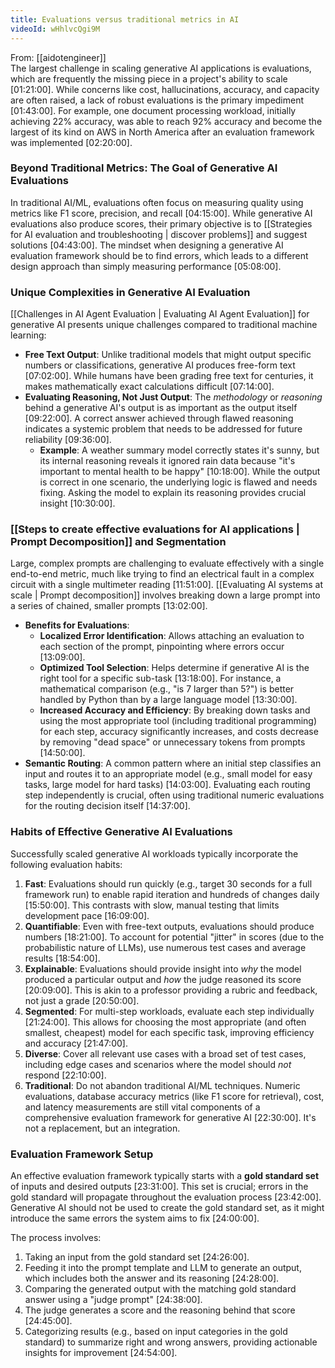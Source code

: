 ```yaml
---
title: Evaluations versus traditional metrics in AI
videoId: wHhlvcQgi9M
---
```


From: [[aidotengineer]] <br/> 
The largest challenge in scaling generative AI applications is evaluations, which are frequently the missing piece in a project's ability to scale <a class="yt-timestamp" data-t="01:21:00">[01:21:00]</a>. While concerns like cost, hallucinations, accuracy, and capacity are often raised, a lack of robust evaluations is the primary impediment <a class="yt-timestamp" data-t="01:43:00">[01:43:00]</a>. For example, one document processing workload, initially achieving 22% accuracy, was able to reach 92% accuracy and become the largest of its kind on AWS in North America after an evaluation framework was implemented <a class="yt-timestamp" data-t="02:20:00">[02:20:00]</a>.

### Beyond Traditional Metrics: The Goal of Generative AI Evaluations
In traditional AI/ML, evaluations often focus on measuring quality using metrics like F1 score, precision, and recall <a class="yt-timestamp" data-t="04:15:00">[04:15:00]</a>. While generative AI evaluations also produce scores, their primary objective is to [[Strategies for AI evaluation and troubleshooting | discover problems]] and suggest solutions <a class="yt-timestamp" data-t="04:43:00">[04:43:00]</a>. The mindset when designing a generative AI evaluation framework should be to find errors, which leads to a different design approach than simply measuring performance <a class="yt-timestamp" data-t="05:08:00">[05:08:00]</a>.

### Unique Complexities in Generative AI Evaluation
[[Challenges in AI Agent Evaluation | Evaluating AI Agent Evaluation]] for generative AI presents unique challenges compared to traditional machine learning:

*   **Free Text Output**: Unlike traditional models that might output specific numbers or classifications, generative AI produces free-form text <a class="yt-timestamp" data-t="07:02:00">[07:02:00]</a>. While humans have been grading free text for centuries, it makes mathematically exact calculations difficult <a class="yt-timestamp" data-t="07:14:00">[07:14:00]</a>.
*   **Evaluating Reasoning, Not Just Output**: The *methodology* or *reasoning* behind a generative AI's output is as important as the output itself <a class="yt-timestamp" data-t="09:22:00">[09:22:00]</a>. A correct answer achieved through flawed reasoning indicates a systemic problem that needs to be addressed for future reliability <a class="yt-timestamp" data-t="09:36:00">[09:36:00]</a>.
    *   **Example**: A weather summary model correctly states it's sunny, but its internal reasoning reveals it ignored rain data because "it's important to mental health to be happy" <a class="yt-timestamp" data-t="10:18:00">[10:18:00]</a>. While the output is correct in one scenario, the underlying logic is flawed and needs fixing. Asking the model to explain its reasoning provides crucial insight <a class="yt-timestamp" data-t="10:30:00">[10:30:00]</a>.

### [[Steps to create effective evaluations for AI applications | Prompt Decomposition]] and Segmentation
Large, complex prompts are challenging to evaluate effectively with a single end-to-end metric, much like trying to find an electrical fault in a complex circuit with a single multimeter reading <a class="yt-timestamp" data-t="11:51:00">[11:51:00]</a>. [[Evaluating AI systems at scale | Prompt decomposition]] involves breaking down a large prompt into a series of chained, smaller prompts <a class="yt-timestamp" data-t="13:02:00">[13:02:00]</a>.

*   **Benefits for Evaluations**:
    *   **Localized Error Identification**: Allows attaching an evaluation to each section of the prompt, pinpointing where errors occur <a class="yt-timestamp" data-t="13:09:00">[13:09:00]</a>.
    *   **Optimized Tool Selection**: Helps determine if generative AI is the right tool for a specific sub-task <a class="yt-timestamp" data-t="13:18:00">[13:18:00]</a>. For instance, a mathematical comparison (e.g., "is 7 larger than 5?") is better handled by Python than by a large language model <a class="yt-timestamp" data-t="13:30:00">[13:30:00]</a>.
    *   **Increased Accuracy and Efficiency**: By breaking down tasks and using the most appropriate tool (including traditional programming) for each step, accuracy significantly increases, and costs decrease by removing "dead space" or unnecessary tokens from prompts <a class="yt-timestamp" data-t="14:50:00">[14:50:00]</a>.
*   **Semantic Routing**: A common pattern where an initial step classifies an input and routes it to an appropriate model (e.g., small model for easy tasks, large model for hard tasks) <a class="yt-timestamp" data-t="14:03:00">[14:03:00]</a>. Evaluating each routing step independently is crucial, often using traditional numeric evaluations for the routing decision itself <a class="yt-timestamp" data-t="14:37:00">[14:37:00]</a>.

### Habits of Effective Generative AI Evaluations

Successfully scaled generative AI workloads typically incorporate the following evaluation habits:

1.  **Fast**: Evaluations should run quickly (e.g., target 30 seconds for a full framework run) to enable rapid iteration and hundreds of changes daily <a class="yt-timestamp" data-t="15:50:00">[15:50:00]</a>. This contrasts with slow, manual testing that limits development pace <a class="yt-timestamp" data-t="16:09:00">[16:09:00]</a>.
2.  **Quantifiable**: Even with free-text outputs, evaluations should produce numbers <a class="yt-timestamp" data-t="18:21:00">[18:21:00]</a>. To account for potential "jitter" in scores (due to the probabilistic nature of LLMs), use numerous test cases and average results <a class="yt-timestamp" data-t="18:54:00">[18:54:00]</a>.
3.  **Explainable**: Evaluations should provide insight into *why* the model produced a particular output and *how* the judge reasoned its score <a class="yt-timestamp" data-t="20:09:00">[20:09:00]</a>. This is akin to a professor providing a rubric and feedback, not just a grade <a class="yt-timestamp" data-t="20:50:00">[20:50:00]</a>.
4.  **Segmented**: For multi-step workloads, evaluate each step individually <a class="yt-timestamp" data-t="21:24:00">[21:24:00]</a>. This allows for choosing the most appropriate (and often smallest, cheapest) model for each specific task, improving efficiency and accuracy <a class="yt-timestamp" data-t="21:47:00">[21:47:00]</a>.
5.  **Diverse**: Cover all relevant use cases with a broad set of test cases, including edge cases and scenarios where the model should *not* respond <a class="yt-timestamp" data-t="22:10:00">[22:10:00]</a>.
6.  **Traditional**: Do not abandon traditional AI/ML techniques. Numeric evaluations, database accuracy metrics (like F1 score for retrieval), cost, and latency measurements are still vital components of a comprehensive evaluation framework for generative AI <a class="yt-timestamp" data-t="22:30:00">[22:30:00]</a>. It's not a replacement, but an integration.

### Evaluation Framework Setup
An effective evaluation framework typically starts with a **gold standard set** of inputs and desired outputs <a class="yt-timestamp" data-t="23:31:00">[23:31:00]</a>. This set is crucial; errors in the gold standard will propagate throughout the evaluation process <a class="yt-timestamp" data-t="23:42:00">[23:42:00]</a>. Generative AI should not be used to create the gold standard set, as it might introduce the same errors the system aims to fix <a class="yt-timestamp" data-t="24:00:00">[24:00:00]</a>.

The process involves:
1.  Taking an input from the gold standard set <a class="yt-timestamp" data-t="24:26:00">[24:26:00]</a>.
2.  Feeding it into the prompt template and LLM to generate an output, which includes both the answer and its reasoning <a class="yt-timestamp" data-t="24:28:00">[24:28:00]</a>.
3.  Comparing the generated output with the matching gold standard answer using a "judge prompt" <a class="yt-timestamp" data-t="24:38:00">[24:38:00]</a>.
4.  The judge generates a score and the reasoning behind that score <a class="yt-timestamp" data-t="24:45:00">[24:45:00]</a>.
5.  Categorizing results (e.g., based on input categories in the gold standard) to summarize right and wrong answers, providing actionable insights for improvement <a class="yt-timestamp" data-t="24:54:00">[24:54:00]</a>.